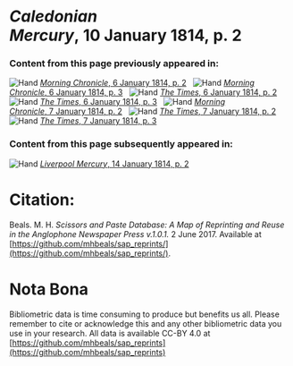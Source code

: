 # *Caledonian Mercury*, 10 January 1814, p. 2  
  
### Content from this page previously appeared in:  
![Hand](http://scissorsandpaste.net/wp-content/uploads/2017/06/smallhandpointer.png) [*Morning Chronicle*, 6 January 1814, p. 2](https://mhbeals.github.io/sap_html/Morning-Chronicle/Morning-Chronicle-6-January-1814-p-2)  
![Hand](http://scissorsandpaste.net/wp-content/uploads/2017/06/smallhandpointer.png) [*Morning Chronicle*, 6 January 1814, p. 3](https://mhbeals.github.io/sap_html/Morning-Chronicle/Morning-Chronicle-6-January-1814-p-3)  
![Hand](http://scissorsandpaste.net/wp-content/uploads/2017/06/smallhandpointer.png) [*The Times*, 6 January 1814, p. 2](https://mhbeals.github.io/sap_html/The-Times/The-Times-6-January-1814-p-2)  
![Hand](http://scissorsandpaste.net/wp-content/uploads/2017/06/smallhandpointer.png) [*The Times*, 6 January 1814, p. 3](https://mhbeals.github.io/sap_html/The-Times/The-Times-6-January-1814-p-3)  
![Hand](http://scissorsandpaste.net/wp-content/uploads/2017/06/smallhandpointer.png) [*Morning Chronicle*, 7 January 1814, p. 2](https://mhbeals.github.io/sap_html/Morning-Chronicle/Morning-Chronicle-7-January-1814-p-2)  
![Hand](http://scissorsandpaste.net/wp-content/uploads/2017/06/smallhandpointer.png) [*The Times*, 7 January 1814, p. 2](https://mhbeals.github.io/sap_html/The-Times/The-Times-7-January-1814-p-2)  
![Hand](http://scissorsandpaste.net/wp-content/uploads/2017/06/smallhandpointer.png) [*The Times*, 7 January 1814, p. 3](https://mhbeals.github.io/sap_html/The-Times/The-Times-7-January-1814-p-3)  
  
### Content from this page subsequently appeared in:  
![Hand](http://scissorsandpaste.net/wp-content/uploads/2017/06/smallhandpointer.png) [*Liverpool Mercury*, 14 January 1814, p. 2](https://mhbeals.github.io/sap_html/Liverpool-Mercury/Liverpool-Mercury-14-January-1814-p-2)  


# Citation: 

Beals. M. H. *Scissors and Paste Database: A Map of Reprinting and Reuse in the Anglophone Newspaper Press v.1.0.1.* 2 June 2017. Available at [https://github.com/mhbeals/sap_reprints/](https://github.com/mhbeals/sap_reprints/). 

# Nota Bona

Bibliometric data is time consuming to produce but benefits us all. Please remember to cite or acknowledge this and any other bibliometric data you use in your research. All data is available CC-BY 4.0 at [https://github.com/mhbeals/sap_reprints](https://github.com/mhbeals/sap_reprints)